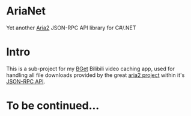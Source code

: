 # AriaNet

Yet another [Aria2](https://aria2.github.io) JSON-RPC API library for C#/.NET

# Intro

This is a sub-project for my [BGet](https://github.com/huming2207/BGet) Bilibili video caching app, used for handling all file downloads provided by the great [aria2 project](https://aria2.github.io) within it's [JSON-RPC API](https://aria2.github.io/manual/en/html/aria2c.html#rpc-interface).

# To be continued...